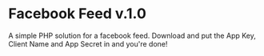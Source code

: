 Facebook Feed v.1.0
===

A simple PHP solution for a facebook feed. Download and put the App Key, Client Name and App Secret in and you're done!